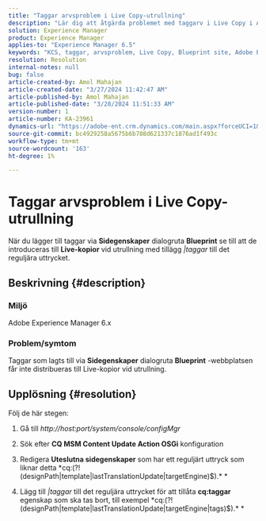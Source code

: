 ```yaml
---
title: "Taggar arvsproblem i Live Copy-utrullning"
description: "Lär dig att åtgärda problemet med taggarv i Live Copy i Adobe Experience Manager."
solution: Experience Manager
product: Experience Manager
applies-to: "Experience Manager 6.5"
keywords: "KCS, taggar, arvsproblem, Live Copy, Blueprint site, Adobe Experience Manager 6.x, AEM"
resolution: Resolution
internal-notes: null
bug: false
article-created-by: Amol Mahajan
article-created-date: "3/27/2024 11:42:47 AM"
article-published-by: Amol Mahajan
article-published-date: "3/28/2024 11:51:33 AM"
version-number: 1
article-number: KA-23961
dynamics-url: "https://adobe-ent.crm.dynamics.com/main.aspx?forceUCI=1&pagetype=entityrecord&etn=knowledgearticle&id=9826fc20-2fec-ee11-a204-6045bd0063aa"
source-git-commit: bc4929258a5675b6b708d621337c1876ad1f493c
workflow-type: tm+mt
source-wordcount: '163'
ht-degree: 1%

---
```


# Taggar arvsproblem i Live Copy-utrullning


När du lägger till taggar via <b>Sidegenskaper</b> dialogruta <b>Blueprint</b> se till att de introduceras till <b>Live-kopior</b> vid utrullning med tillägg *|taggar* till det reguljära uttrycket.

## Beskrivning {#description}


### <b>Miljö</b>

Adobe Experience Manager 6.x



### <b>Problem/symtom</b>

Taggar som lagts till via <b>Sidegenskaper</b> dialogruta <b>Blueprint</b> -webbplatsen får inte distribueras till Live-kopior vid utrullning.


## Upplösning {#resolution}


Följ de här stegen:

1. Gå till *http://host:port/system/console/configMgr*


2. Sök efter <b>CQ MSM Content Update Action OSGi</b> konfiguration


3. Redigera <b>Uteslutna sidegenskaper</b> som har ett reguljärt uttryck som liknar detta *cq:(?!(designPath|template|lastTranslationUpdate|targetEngine)$).\* *


4. Lägg till *|taggar* till det reguljära uttrycket för att tillåta <b>cq:taggar</b> egenskap som ska tas bort, till exempel *cq:(?!(designPath|template|lastTranslationUpdate|targetEngine|tags)$).\* *

